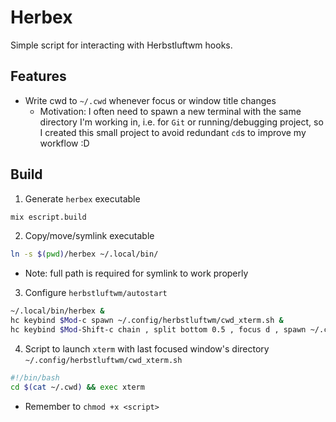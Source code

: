 # Herbex

Simple script for interacting with Herbstluftwm hooks.

## Features

- Write cwd to `~/.cwd` whenever focus or window title changes
    - Motivation: I often need to spawn a new terminal with the same directory I'm working in, i.e. for `Git` or running/debugging project,
    so I created this small project to avoid redundant `cd`s to improve my workflow :D

## Build

1. Generate `herbex` executable
```bash
mix escript.build
```

2. Copy/move/symlink executable
```bash
ln -s $(pwd)/herbex ~/.local/bin/
```
  - Note: full path is required for symlink to work properly

3. Configure `herbstluftwm/autostart`
```bash
~/.local/bin/herbex &
hc keybind $Mod-c spawn ~/.config/herbstluftwm/cwd_xterm.sh &
hc keybind $Mod-Shift-c chain , split bottom 0.5 , focus d , spawn ~/.config/herbstluftwm/cwd_xterm.sh &
```

4. Script to launch `xterm` with last focused window's directory
`~/.config/herbstluftwm/cwd_xterm.sh`
```bash
#!/bin/bash
cd $(cat ~/.cwd) && exec xterm
```
  - Remember to `chmod +x <script>`
    

